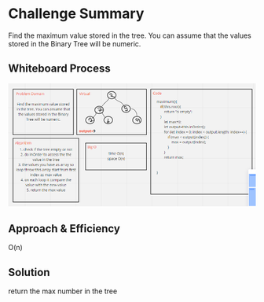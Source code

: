 # Challenge Summary
<!-- Description of the challenge -->
Find the maximum value stored in the tree. You can assume that the values stored in the Binary Tree will be numeric.

## Whiteboard Process
<!-- Embedded whiteboard image -->
![](treeMax.PNG)
## Approach & Efficiency
<!-- What approach did you take? Why? What is the Big O space/time for this approach? -->
O(n)
## Solution
<!-- Show how to run your code, and examples of it in action -->
return the max number in the tree